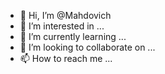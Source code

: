 - 👋 Hi, I’m @Mahdovich
- 👀 I’m interested in ...
- 🌱 I’m currently learning ...
- 💞️ I’m looking to collaborate on ...
- 📫 How to reach me ...

<!---
Mahdovich/Mahdovich is a ✨ special ✨ repository because its `README.md` (this file) appears on your GitHub profile.
You can click the Preview link to take a look at your changes.
--->
